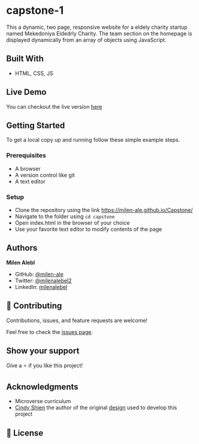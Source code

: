 # capstone-1

This a dynamic, two page, responsive website for a eldely charity startup named Mekedoniya Eldedrly Charity. The team section on the homepage is displayed dynamically from an array of objects using JavaScript.

## Built With

- HTML, CSS, JS

## Live Demo

You can checkout the live version [here](https://milen-ale.github.io/Capstone/)

## Getting Started

To get a local copy up and running follow these simple example steps.

### Prerequisites

- A browser
- A version control like git
- A text editor

### Setup

- Clone the repository using the link https://milen-ale.github.io/Capstone/
- Navigate to the folder using `cd capstone`
- Open index.html in the browser of your choice
- Use your favorite text editor to modify contents of the page

## Authors

**Milen Alebl**

- GitHub: [@milen-ale](https://github.com/milen-ale)
- Twitter: [@milenalebel2](https://twitter.com/milenalebel2)
- LinkedIn: [milenalebel](https://linkedin.com/in/milenalebel)

## 🤝 Contributing

Contributions, issues, and feature requests are welcome!

Feel free to check the [issues page](../../issues/).

## Show your support

Give a ⭐️ if you like this project!

## Acknowledgments

- Microverse curriculum
- [Cindy Shien](https://www.behance.net/adagio07) the author of the original [design](https://www.behance.net/gallery/29845175/CC-Global-Summit-2015) used to develop this project

## 📝 License
